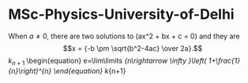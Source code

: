 # MSc-Physics-University-of-Delhi
<script src="https://polyfill.io/v3/polyfill.min.js?features=es6"></script>
<script id="MathJax-script" async src="https://cdn.jsdelivr.net/npm/mathjax@3/es5/tex-mml-chtml.js"></script>
When $a \ne 0$, there are two solutions to \(ax^2 + bx + c = 0\) and they are
$$x = {-b \pm \sqrt{b^2-4ac} \over 2a}.$$
$k_{n+1}$
\begin{equation}
e=\lim\limits _{n\rightarrow \infty }\left( 1+\frac{1}{n}\right)^{n}
\end{equation}
k_{n+1}
